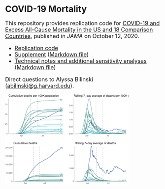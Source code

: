 # COVID-19 Mortality

 <font size="4"> This repository provides replication code for [COVID-19 and Excess All-Cause Mortality in the US
and 18 Comparison Countries](https://jamanetwork.com/journals/jama/issue/324/5), published in <em>JAMA</em> on October 12, 2020. 

- [Replication code](https://github.com/abilinski/MortalityCOVID19/tree/main/2%20-%20Scripts)
- [Supplement](https://github.com/abilinski/MortalityCOVID19/blob/main/3%20-%20Markdown%20files/Supplement/supplement_FINAL.pdf) ([Markdown file](https://github.com/abilinski/MortalityCOVID19/blob/main/3%20-%20Markdown%20files/Supplement/supplement_FINAL.Rmd))
- [Technical notes and additional sensitivity analyses](https://github.com/abilinski/MortalityCOVID19/blob/main/3%20-%20Markdown%20files/Technical%20notes%20and%20additional%20supplemental%20information/extended_supplement_FINAL.pdf) ([Markdown file](https://github.com/abilinski/MortalityCOVID19/blob/main/3%20-%20Markdown%20files/Technical%20notes%20and%20additional%20supplemental%20information/extended_supplement_FINAL.Rmd))

Direct questions to Alyssa Bilinski ([abilinski@g.harvard.edu](abilinski@g.harvard.edu)).

  </font>
  
  <img src="https://github.com/abilinski/MortalityCOVID19/blob/main/3%20-%20Markdown%20files/Technical%20notes%20and%20additional%20supplemental%20information/extended_supplement_FINAL_files/figure-latex/percapitaplot-1.pdf" alt="Mortality plot" style="width:400px;" class="center"/>

